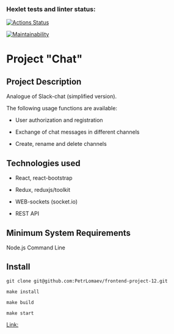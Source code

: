 ### Hexlet tests and linter status:
[![Actions Status](https://github.com/PetrLomaev/frontend-project-12/actions/workflows/hexlet-check.yml/badge.svg)](https://github.com/PetrLomaev/frontend-project-12/actions)


[![Maintainability](https://api.codeclimate.com/v1/badges/d6c1dc93af33d4e6b7fd/maintainability)](https://codeclimate.com/github/PetrLomaev/frontend-project-12/maintainability)


# Project "Chat"

## Project Description

Analogue of Slack-chat (simplified version).

The following usage functions are available:

- User authorization and registration

- Exchange of chat messages in different channels

- Create, rename and delete channels


## Technologies used

- React, react-bootstrap

- Redux, reduxjs/toolkit

- WEB-sockets (socket.io)

- REST API


## Minimum System Requirements

Node.js Command Line


## Install 

`git clone git@github.com:PetrLomaev/frontend-project-12.git`

`make install`

`make build`

`make start`


[Link: ](https://frontend-project-12-g0ut.onrender.com)


